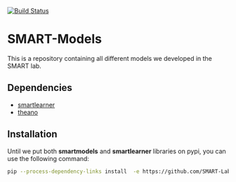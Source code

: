 [![Build Status](https://travis-ci.org/SMART-Lab/smartmodels.png)](https://travis-ci.org/SMART-Lab/smartmodels)

# SMART-Models
This is a repository containing all different models we developed in the SMART lab.

Dependencies
------------
* [smartlearner](https://github.com/SMART-Lab/smartlearner)
* [theano](https://github.com/Theano/Theano)

Installation
------------
Until we put both **smartmodels** and **smartlearner** libraries on pypi, you can use the following command:

```bash
pip --process-dependency-links install  -e https://github.com/SMART-Lab/smartmodels/archive/master.zip
```
